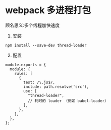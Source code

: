 # webpack 多进程打包
顾名思义:多个线程加快速度
1. 安装
```
npm install --save-dev thread-loader
```
2. 配置
```
module.exports = {
  module: {
    rules: [
      {
        test: /\.js$/,
        include: path.resolve('src'),
        use: [
          "thread-loader",
          // 耗时的 loader （例如 babel-loader）
        ],
      },
    ],
  },
};
```